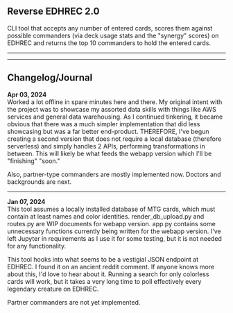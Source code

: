 ## Reverse EDHREC 2.0

CLI tool that accepts any number of entered cards, scores them against possible commanders (via deck usage stats and the "synergy" scores) on EDHREC and returns the top 10 commanders to hold the entered cards.

---
---



Changelog/Journal
---
**Apr 03, 2024**  
  Worked a lot offline in spare minutes here and there. My original intent with the project was to showcase my assorted data skills with things like AWS services and general data warehousing. As I continued tinkering, it became obvious that there was a much simpler implementation that did less showcasing but was a far better end-product. THEREFORE, I've begun creating a second version that does not require a local database (therefore serverless) and simply handles 2 APIs, performing transformations in between. This will likely be what feeds the webapp version which I'll be "finishing" "soon."
  
Also, partner-type commanders are mostly implemented now. Doctors and backgrounds are next.

---
**Jan 07, 2024**  
This tool assumes a locally installed database of MTG cards, which must contain at least names and color identities.
render_db_upload.py and routes.py are WIP documents for webapp version.
app.py contains some unnecessary functions currently being written for the webapp version.
I've left Jupyter in requirements as I use it for some testing, but it is not needed for any functionality.

This tool hooks into what seems to be a vestigial JSON endpoint at EDHREC. I found it on an ancient reddit comment. If anyone knows more about this, I'd love to hear about it.
Running a search for only colorless cards will work, but it takes a very long time to poll effectively every legendary creature on EDHREC.

Partner commanders are not yet implemented.
